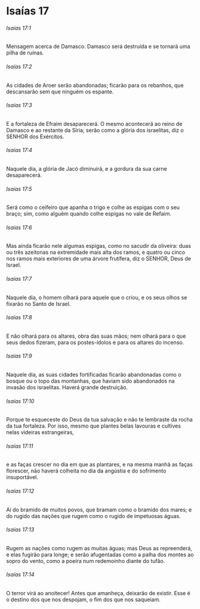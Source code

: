 # Isaías 17

###### Isaías 17:1

Mensagem acerca de Damasco. Damasco será destruída e se tornará uma pilha de ruínas.

###### Isaías 17:2

As cidades de Aroer serão abandonadas; ficarão para os rebanhos, que descansarão sem que ninguém os espante.

###### Isaías 17:3

E a fortaleza de Efraim desaparecerá. O mesmo acontecerá ao reino de Damasco e ao restante da Síria; serão como a glória dos israelitas, diz o SENHOR dos Exércitos.

###### Isaías 17:4

Naquele dia, a glória de Jacó diminuirá, e a gordura da sua carne desaparecerá.

###### Isaías 17:5

Será como o ceifeiro que apanha o trigo e colhe as espigas com o seu braço; sim, como alguém quando colhe espigas no vale de Refaim.

###### Isaías 17:6

Mas ainda ficarão nele algumas espigas, como no sacudir da oliveira: duas ou três azeitonas na extremidade mais alta dos ramos, e quatro ou cinco nos ramos mais exteriores de uma árvore frutífera, diz o SENHOR, Deus de Israel.

###### Isaías 17:7

Naquele dia, o homem olhará para aquele que o criou, e os seus olhos se fixarão no Santo de Israel.

###### Isaías 17:8

E não olhará para os altares, obra das suas mãos; nem olhará para o que seus dedos fizeram, para os postes-ídolos e para os altares do incenso.

###### Isaías 17:9

Naquele dia, as suas cidades fortificadas ficarão abandonadas como o bosque ou o topo das montanhas, que haviam sido abandonados na invasão dos israelitas. Haverá grande destruição.

###### Isaías 17:10

Porque te esqueceste do Deus da tua salvação e não te lembraste da rocha da tua fortaleza. Por isso, mesmo que plantes belas lavouras e cultives nelas videiras estrangeiras,

###### Isaías 17:11

e as faças crescer no dia em que as plantares, e na mesma manhã as faças florescer, não haverá colheita no dia da angústia e do sofrimento insuportável.

###### Isaías 17:12

Ai do bramido de muitos povos, que bramam como o bramido dos mares; e do rugido das nações que rugem como o rugido de impetuosas águas.

###### Isaías 17:13

Rugem as nações como rugem as muitas águas; mas Deus as repreenderá, e elas fugirão para longe; e serão afugentadas como a palha dos montes ao sopro do vento, como a poeira num redemoinho diante do tufão.

###### Isaías 17:14

O terror virá ao anoitecer! Antes que amanheça, deixarão de existir. Esse é o destino dos que nos despojam, o fim dos que nos saqueiam.

